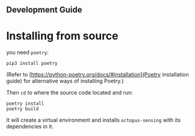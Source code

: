 Development Guide
-----------------

Installing from source
======================

you need `poetry`:

```
pip3 install poetry
```

(Refer to [https://python-poetry.org/docs/#installation](Poetry installation guide) for alternative ways of installing Poetry.)

Then `cd` to where the source code located and run:

```
poetry install
poetry build
```

It will create a virtual environment and installs `octopus-sensing` with its dependencies in it.
